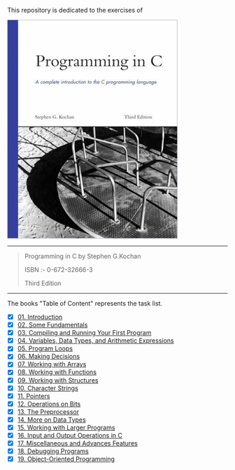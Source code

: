This repository is dedicated to the exercises of 

![book_cover](.\book_cover.jpg)

---

> Programming in C by Stephen G.Kochan
>
> ISBN :- 0-672-32666-3
>
> Third Edition

---

The books "Table of Content"  represents the task list.

- [x] [01. Introduction](Chapter_01)
- [x] [02. Some Fundamentals](Chapter_02)
- [x] [03. Compiling and Running Your First Program](Chapter_03)
- [x] [04. Variables, Data Types, and Arithmetic Expressions](Chapter_04)
- [x] [05. Program Loops](Chapter_05)
- [x] [06. Making Decisions](Chapter_06)
- [x] [07. Working with Arrays](Chapter_07)
- [x] [08. Working with Functions](Chapter_08)
- [x] [09. Working with Structures](Chapter_09)
- [x] [10. Character Strings](Chapter_10)
- [x] [11. Pointers](Chapter_11)
- [x] [12. Operations on Bits](Chapter_12)
- [x] [13. The Preprocessor](Chapter_13)
- [x] [14. More on Data Types](Chapter_14)
- [x] [15. Working with Larger Programs](Chapter_15)
- [x] [16. Input and Output Operations in C](Chapter_16)
- [x] [17. Miscellaneous and Advances Features](Chapter_17)
- [x] [18. Debugging Programs](Chapter_18)
- [x] [19. Object-Oriented Programming](Chapter_19)
